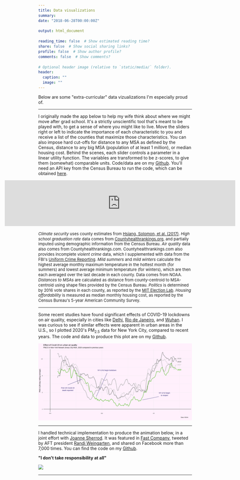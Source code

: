 ```yaml
---
title: Data visualizations
summary: 
date: "2018-06-28T00:00:00Z"

output: html_document

reading_time: false  # Show estimated reading time?
share: false  # Show social sharing links?
profile: false  # Show author profile?
comments: false  # Show comments?

# Optional header image (relative to `static/media/` folder).
header:
  caption: ""
  image: ""
---
```


Below are some "extra-curricular" data vizualizations I'm especially proud of.

<HR>

I originally made the app below to help my wife think about where we might move after grad school.  It's a strictly unscientific tool that's meant to be played with, to get a sense of where you might like to live. Move the sliders right or left to indicate the importance of each characteristic to you and receive a list of the counties that maximize those characteristics. You can also impose hard cut-offs for distance to any MSA as defined by the Census, distance to any big MSA (population of at least 1 million), or median housing cost. Behind the scenes, each slider controls a parameter in a linear utility function. The variables are transformed to be z-scores, to give them (somewhat) comparable units. Code/data are on my <a href="https://github.com/JoeMitchellNelson/location-preferences">Github</a>. You'll need an API key from the Census Bureau to run the code, which can be obtained <a href="https://api.census.gov/data/key_signup.html">here</a>.


<iframe style="padding-left:-100px; margin-left:-110px" width="150%" frameborder="no" src="https://joemitchellnelson.shinyapps.io/location/"> </iframe>

<p style="line-height:1.2;"><font size=2><i>Climate security</i> uses county estimates from <a href="1362.full?ijkey=x3wZ8kcgtomUM&keytype=ref&siteid=sci">Hsiang, Solomon, et al. (2017)</a>. <i>High school graduation rate</i> data comes from <a href="https://www.countyhealthrankings.org/sites/default/files/media/document/analytic_data2020_0.csv">Countyhealthrankings.org</a>, and partially imputed using demographic information from the Census Bureau. <i>Air quality</i> data also comes from Countyhealthrankings.com. Countyhealthrankings.com also provides incomplete <i>violent crime</i> data, which I supplemented with data from the FBI's <a href="https://www.fbi.gov/services/cjis/ucr">Uniform Crime Reporting</a>.  <i>Mild summers</i> and <i>mild winters</i> calculate the highest average monthly maximum temperature in the hottest month (for summers) and lowest average  minimum temperature (for winters), which are then each averaged over the last decade in each county. Data comes from NOAA. <i>Distances to MSAs</i> are calculated as distance from county-centroid to MSA-centroid using shape files provided by the Census Bureau. <i>Politics</i> is determined by 2016 vote shares in each county, as reported by the <a href="https://dataverse.harvard.edu/dataset.xhtml?persistentId=doi:10.7910/DVN/VOQCHQ">MIT Election Lab</a>. <i>Housing affordability</i> is measured as median monthly housing cost, as reported by the Census Bureau's 5-year American Community Survey.</font></p>



<HR>

Some recent studies have found significant effects of COVID-19 lockdowns on air quality, especially in cities like <a href="https://www.ncbi.nlm.nih.gov/pmc/articles/PMC7189867/">Delhi</a>, <a href="https://www.sciencedirect.com/science/article/pii/S0048969720326024">Rio de Janeiro</a>, and <a href="https://www.thelancet.com/pdfs/journals/lanplh/PIIS2542-5196(20)30107-8.pdf">Wuhan</a>. I was curious to see if similar effects were apparent in urban areas in the U.S., so I plotted 2020's PM<sub>2.5</sub> data for New York City, compared to recent years. The code and data to produce this plot are on my <a href="https://github.com/JoeMitchellNelson/pm25_covid">Github</a>.


<a href="https://raw.githubusercontent.com/JoeMitchellNelson/pm25_covid/master/pm25_plot.png"> ![](https://raw.githubusercontent.com/JoeMitchellNelson/pm25_covid/master/pm25_plot.png)</a>

<HR>

I handled technical implementation to produce the animation below, in a joint effort with <a href="https://www.linkedin.com/in/jo-sherrod-50975014/">Joanne Sherrod</a>. It was featured in <a href="https://www.fastcompany.com/90492485/this-detailed-map-graph-traces-a-damning-trump-timeline-as-covid-19-spread-through-the-u-s">Fast Company</a>, tweeted by AFT president <a href="https://twitter.com/rweingarten/status/1252410845557997568?s=20">Randi Weingarten</a>, and shared on Facebook more than 7,000 times. You can find the code on my <a href="https://github.com/JoeMitchellNelson/Covid-19-map">Github</a>.
<br>

<strong>"I don't take responsibility at all"</strong>

![](https://i.imgur.com/rZzmKnh.gif)



<HR>
